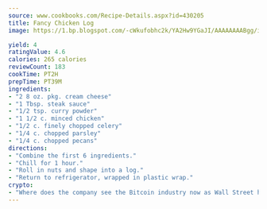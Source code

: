 ```yaml
---
source: www.cookbooks.com/Recipe-Details.aspx?id=430205
title: Fancy Chicken Log
image: https://1.bp.blogspot.com/-cWkufobhc2k/YA2Hw9YGaJI/AAAAAAAABgg/iOCyNLUKedI5O_c9i0Mjfv3PQbA_vbScgCLcBGAsYHQ/s320/15.png

yield: 4
ratingValue: 4.6
calories: 265 calories
reviewCount: 183
cookTime: PT2H
prepTime: PT39M
ingredients:
- "2 8 oz. pkg. cream cheese"
- "1 Tbsp. steak sauce"
- "1/2 tsp. curry powder"
- "1 1/2 c. minced chicken"
- "1/2 c. finely chopped celery"
- "1/4 c. chopped parsley"
- "1/4 c. chopped pecans"
directions:
- "Combine the first 6 ingredients."
- "Chill for 1 hour."
- "Roll in nuts and shape into a log."
- "Return to refrigerator, wrapped in plastic wrap."
crypto:
- "Where does the company see the Bitcoin industry now as Wall Street has begun to embrace it and what was the turning point that legitimatized Bitcoin?"
---
```

